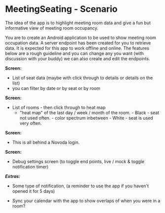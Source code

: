 # MeetingSeating - Scenario

The idea of the app is to highlight meeting room data and give a fun but informative view of meeting room occupancy.

You are to create an Android application to be used to show meeting room occupation data. A server endpoint has been created for you to retrieve data. It is expected for this app to work offline and online. The features below are a rough guideline and you can change any you want (with discussion with your buddy) we can also create and edit the endpoints. 

**Screen:**

- List of seat data (maybe with click through to details or details on the list)
- you can filter by date or by seat or by room

**Screen:**

- List of rooms - then click through to heat map
	- "heat map" of the last day / week / month of the room. 
			- Black - seat not used often.
			- color spectrum inbetween
			- White - seat is used very often.

**Screen:**

- This is all behind a Novoda login.

**Screen:**

- Debug settings screen (to toggle end points, live / mock & toggle notification timer)

***Extras:***

- Some type of notification, (a reminder to use the app if you haven't opened it for 5 days)

- Sync your calendar with the app to show overlaps of when you were in a room?

